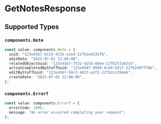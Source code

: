 # GetNotesResponse


## Supported Types

### `components.Note`

```typescript
const value: components.Note = {
  uuid: "123e4567-b123-431b-a1ed-22fb2a4535fb",
  editDate: "2025-07-01 12:00:00",
  relatedObjectUuid: "123e4567-7532-425b-80ee-22fb2f3a02cb",
  actionCompletedByStaffUuid: "123e4567-d990-4c68-b91f-22fb248ff78b",
  editByStaffUuid: "123e4567-59c3-4623-a2f2-22fb2cc394eb",
  createDate: "2025-07-01 12:00:00",
};
```

### `components.ErrorT`

```typescript
const value: components.ErrorT = {
  errorCode: 1000,
  message: "An error occurred completing your request",
};
```

